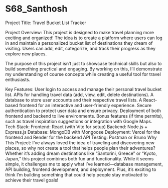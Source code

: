 ﻿# S68_Santhosh

Project Title: Travel Bucket List Tracker

Project Overview:
This project is designed to make travel planning more exciting and organized! The idea is to create a platform where users can log in and maintain a personalized bucket list of destinations they dream of visiting. Users can add, edit, categorize, and track their progress as they explore new places.

The purpose of this project isn’t just to showcase technical skills but also to build something practical and engaging. By working on this, I’ll demonstrate my understanding of course concepts while creating a useful tool for travel enthusiasts.

Key Features:
User login to access and manage their personal travel bucket list.
APIs for handling travel data (add, view, edit, delete destinations).
A database to store user accounts and their respective travel lists.
A React-based frontend for an interactive and user-friendly experience.
Secure authentication to protect user data and ensure privacy.
Deployment of both frontend and backend to live environments.
Bonus features (if time permits), such as travel inspiration suggestions or integration with Google Maps.
Tech Stack:
Frontend: React (with Vite for setup)
Backend: Node.js + Express.js
Database: MongoDB with Mongoose
Deployment: Vercel for the frontend and Render for the backend
API Testing: Postman or Bruno
Why This Project:
I’ve always loved the idea of traveling and discovering new places, so why not create a tool that helps people plan their adventures? Whether it’s adding dream destinations like “Santorini, Greece” or “Kyoto, Japan,” this project combines both fun and functionality. While it seems simple, it challenges me to apply what I’ve learned—database management, API building, frontend development, and deployment. Plus, it’s exciting to think I’m building something that could help people stay motivated to achieve their travel goals!
